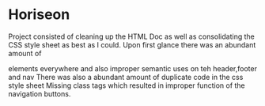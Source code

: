 # Horiseon
Project consisted of cleaning up the HTML Doc as well as consolidating the CSS style sheet as best as I could. 
Upon first glance there was an abundant amount of <div> elements everywhere and also improper semantic uses on teh header,footer and nav 
There was also a abundant amount of duplicate code in the css style sheet
Missing class tags which resulted in improper function of the navigation buttons. 
